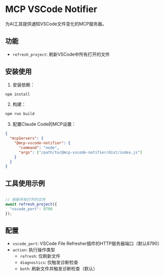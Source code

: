 # MCP VSCode Notifier

为AI工具提供通知VSCode文件变化的MCP服务器。

## 功能
- `refresh_project`: 刷新VSCode中所有打开的文件

## 安装使用

1. 安装依赖：
```bash
npm install
```

2. 构建：
```bash
npm run build
```

3. 配置Claude Code的MCP设置：
```json
{
  "mcpServers": {
    "@mcp-vscode-notifier": {
      "command": "node",
      "args": ["/path/to/@mcp-vscode-notifier/dist/index.js"]
    }
  }
}
```

## 工具使用示例

```typescript

// 刷新所有打开的文件
await refresh_project({
  "vscode_port": 8790
});
```

## 配置

- `vscode_port`: VSCode File Refresher插件的HTTP服务器端口（默认8790）
- `action`: 执行操作类型
  - `refresh`: 仅刷新文件
  - `diagnostics`: 仅触发诊断检查
  - `both`: 刷新文件并触发诊断检查（默认）